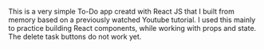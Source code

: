 This is a very simple To-Do app creatd with React JS that I built from memory based on a previously watched Youtube tutorial.
I used this mainly to practice building React components, while working with props and state.
The delete task buttons do not work yet.

